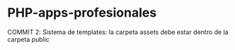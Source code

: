 # PHP-apps-profesionales
COMMIT 2: Sistema de templates: la carpeta assets debe estar dentro de la carpeta public
